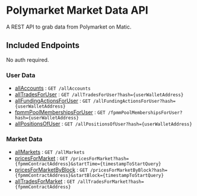 # Polymarket Market Data API

A REST API to grab data from Polymarket on Matic.

## Included Endpoints
No auth required.
### User Data
* [allAccounts](docs/allAccounts.md) : `GET /allAccounts`
* [allTradesForUser](docs/allTradesForUser.md) : `GET /allTradesForUser?hash={userWalletAddress}`
* [allFundingActionsForUser](docs/allFundingActionsForUser.md) : `GET /allFundingActionsForUser?hash={userWalletAddress}`
* [fpmmPoolMembershipsForUser](docs/fpmmPoolMembershipsForUser.md) : `GET /fpmmPoolMembershipsForUser?hash={userWalletAddress}`
* [allPositionsOfUser](docs/allPositionsOfUser.md) : `GET /allPositionsOfUser?hash={userWalletAddress}`

### Market Data
* [allMarkets](docs/allMarkets.md) : `GET /allMarkets`
* [pricesForMarket](docs/pricesForMarket.md) : `GET /pricesForMarket?hash={fpmmContractAddress}&startTime={timestampToStartQuery}`
* [pricesForMarketByBlock](docs/pricesForMarketByBlock.md) : `GET /pricesForMarketByBlock?hash={fpmmContractAddress}&startBlock={timestampToStartQuery}`
* [allTradesForMarket](docs/allTradesForMarket.md) : `GET /allTradesForMarket?hash={fpmmContractAddress}`